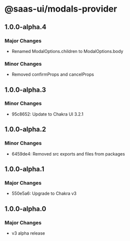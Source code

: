 # @saas-ui/modals-provider

## 1.0.0-alpha.4

### Major Changes

- Renamed ModalOptions.children to ModalOptions.body

### Minor Changes

- Removed confirmProps and cancelProps

## 1.0.0-alpha.3

### Minor Changes

- 95c8652: Update to Chakra UI 3.2.1

## 1.0.0-alpha.2

### Minor Changes

- 6459de4: Removed src exports and files from packages

## 1.0.0-alpha.1

### Major Changes

- 550e5a6: Upgrade to Chakra v3

## 1.0.0-alpha.0

### Major Changes

- v3 alpha release
